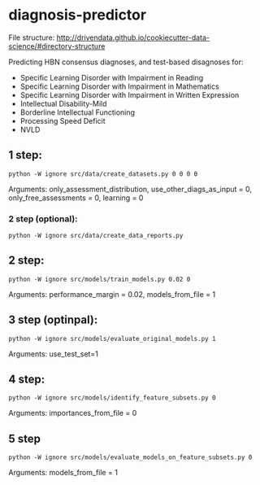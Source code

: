 # diagnosis-predictor

File structure: http://drivendata.github.io/cookiecutter-data-science/#directory-structure 

Predicting HBN consensus diagnoses, and test-based disagnoses for:
- Specific Learning Disorder with Impairment in Reading
- Specific Learning Disorder with Impairment in Mathematics
- Specific Learning Disorder with Impairment in Written Expression
- Intellectual Disability-Mild
- Borderline Intellectual Functioning
- Processing Speed Deficit 
- NVLD

## 1 step:

`python -W ignore src/data/create_datasets.py 0 0 0 0`

Arguments: only_assessment_distribution, use_other_diags_as_input = 0, only_free_assessments = 0, learning = 0

### 2 step (optional):

`python -W ignore src/data/create_data_reports.py`

## 2 step:

`python -W ignore src/models/train_models.py 0.02 0`

Arguments: performance_margin = 0.02, models_from_file = 1

## 3 step (optinpal):

`python -W ignore src/models/evaluate_original_models.py 1`

Arguments: use_test_set=1

## 4 step:

`python -W ignore src/models/identify_feature_subsets.py 0`

Arguments: importances_from_file = 0

## 5 step

`python -W ignore src/models/evaluate_models_on_feature_subsets.py 0`

Arguments: models_from_file = 1

